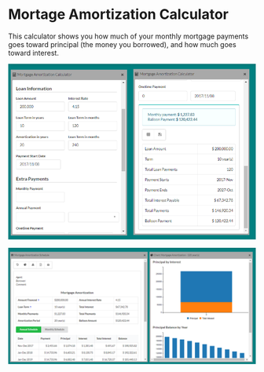 # Mortage Amortization Calculator

This calculator shows you how much of your monthly mortgage payments goes toward principal \(the money you borrowed\), and how much goes toward interest.

![](/assets/mortgage-amortization.png)

![](/assets/mortgage-amortization-schedule.png)

